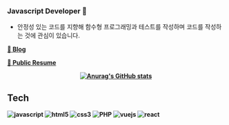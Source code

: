 ### Javascript Developer 👋

- 안정성 있는 코드를 지향해 함수형 프로그래밍과 테스트를 작성하며 코드를 작성하는 것에 관심이 있습니다.

<b>[📖 Blog](https://github.com/JEONGSSO/dev-log)<b/>
  
<b>[👀 Public Resume](https://www.notion.so/jeongssoo/Javascript-Developer-78733a2d59d64d2da63d03a28529619b)<b/>

<div align=center>

[![Anurag's GitHub stats](https://github-readme-stats.vercel.app/api?username=JEONGSSO&count_private=true&show_icons=true)](https://github.com/anuraghazra/github-readme-stats)

<!--
**JEONGSSO/JEONGSSO** is a ✨ _special_ ✨ repository because its `README.md` (this file) appears on your GitHub profile.


Here are some ideas to get you started:

- 🔭 I’m currently working on ...
- 🌱 I’m currently learning ...
- 👯 I’m looking to collaborate on ...
- 🤔 I’m looking for help with ...
- 💬 Ask me about ...
- 📫 How to reach me: ...
- 😄 Pronouns: ...
- ⚡ Fun fact: ...
-->

</div>

## Tech
![javascript](https://img.shields.io/badge/javascript%20-%23323330.svg?&style=for-the-badge&logo=javascript)
![html5](https://img.shields.io/badge/html5%20-%23E34F26.svg?&style=for-the-badge&logo=html5&logoColor=white)
![css3](https://img.shields.io/badge/css3%20-%231572B6.svg?&style=for-the-badge&logo=css3&logoColor=white)
![PHP](https://img.shields.io/badge/PHP-777BB4?style=for-the-badge&logo=php&logoColor=white)
![vuejs](https://img.shields.io/badge/vue.js%20-%23323330.svg?&style=for-the-badge&logo=vue.js&color=42b983&logoColor=white)
![react](https://img.shields.io/badge/react.js%20-%23323330.svg?&style=for-the-badge&logo=react&color=61dafb&logoColor=white)

